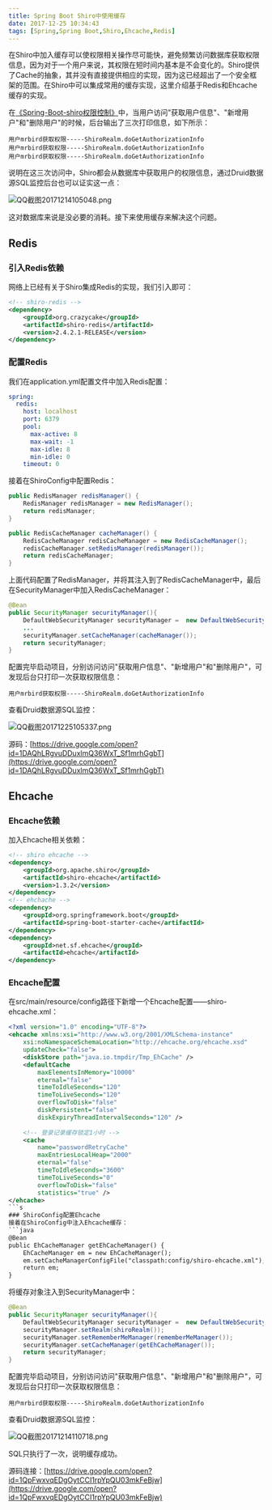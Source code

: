 ```yaml
---
title: Spring Boot Shiro中使用缓存
date: 2017-12-25 10:34:43
tags: [Spring,Spring Boot,Shiro,Ehcache,Redis]
---
```

在Shiro中加入缓存可以使权限相关操作尽可能快，避免频繁访问数据库获取权限信息，因为对于一个用户来说，其权限在短时间内基本是不会变化的。Shiro提供了Cache的抽象，其并没有直接提供相应的实现，因为这已经超出了一个安全框架的范围。在Shiro中可以集成常用的缓存实现，这里介绍基于Redis和Ehcache缓存的实现。

在[《Spring-Boot-shiro权限控制》](/Spring-Boot-Shiro权限控制.html)中，当用户访问"获取用户信息"、"新增用户"和"删除用户"的时候，后台输出了三次打印信息，如下所示：
<!--more-->
```
用户mrbird获取权限-----ShiroRealm.doGetAuthorizationInfo
用户mrbird获取权限-----ShiroRealm.doGetAuthorizationInfo
用户mrbird获取权限-----ShiroRealm.doGetAuthorizationInfo
```
说明在这三次访问中，Shiro都会从数据库中获取用户的权限信息，通过Druid数据源SQL监控后台也可以证实这一点：

![QQ截图20171214105048.png](img/QQ截图20171214105048.png)

这对数据库来说是没必要的消耗。接下来使用缓存来解决这个问题。
## Redis
### 引入Redis依赖
网络上已经有关于Shiro集成Redis的实现，我们引入即可：
```xml
<!-- shiro-redis -->
<dependency>
    <groupId>org.crazycake</groupId>
    <artifactId>shiro-redis</artifactId>
    <version>2.4.2.1-RELEASE</version>
</dependency>
```
### 配置Redis
我们在application.yml配置文件中加入Redis配置：
```yml
spring:
  redis:
    host: localhost
    port: 6379
    pool:
      max-active: 8
      max-wait: -1
      max-idle: 8
      min-idle: 0
    timeout: 0
```
接着在ShiroConfig中配置Redis：
```java
public RedisManager redisManager() {
    RedisManager redisManager = new RedisManager();
    return redisManager;
}

public RedisCacheManager cacheManager() {
    RedisCacheManager redisCacheManager = new RedisCacheManager();
    redisCacheManager.setRedisManager(redisManager());
    return redisCacheManager;
}
```
上面代码配置了RedisManager，并将其注入到了RedisCacheManager中，最后在SecurityManager中加入RedisCacheManager：
```java
@Bean  
public SecurityManager securityManager(){  
    DefaultWebSecurityManager securityManager =  new DefaultWebSecurityManager();
    ...
    securityManager.setCacheManager(cacheManager());
    return securityManager;  
}
```
配置完毕启动项目，分别访问访问"获取用户信息"、"新增用户"和"删除用户"，可发现后台只打印一次获取权限信息：
```
用户mrbird获取权限-----ShiroRealm.doGetAuthorizationInfo
```
查看Druid数据源SQL监控：

![QQ截图20171225105337.png](img/QQ截图20171225105337.png)

源码：[https://drive.google.com/open?id=1DAQhLRgvuDDuxlmQ36WxT_Sf1mrhGgbT](https://drive.google.com/open?id=1DAQhLRgvuDDuxlmQ36WxT_Sf1mrhGgbT)
## Ehcache
### Ehcache依赖
加入Ehcache相关依赖：
```xml
<!-- shiro ehcache -->
<dependency>
    <groupId>org.apache.shiro</groupId>
    <artifactId>shiro-ehcache</artifactId>
    <version>1.3.2</version>
</dependency>
<!-- ehchache -->
<dependency>
    <groupId>org.springframework.boot</groupId>
    <artifactId>spring-boot-starter-cache</artifactId>
</dependency>
<dependency>
    <groupId>net.sf.ehcache</groupId>
    <artifactId>ehcache</artifactId>
</dependency>
```
### Ehcache配置
在src/main/resource/config路径下新增一个Ehcache配置——shiro-ehcache.xml：
```xml
<?xml version="1.0" encoding="UTF-8"?>
<ehcache xmlns:xsi="http://www.w3.org/2001/XMLSchema-instance"
    xsi:noNamespaceSchemaLocation="http://ehcache.org/ehcache.xsd"
    updateCheck="false">
    <diskStore path="java.io.tmpdir/Tmp_EhCache" />
    <defaultCache
        maxElementsInMemory="10000"
        eternal="false"
        timeToIdleSeconds="120"
        timeToLiveSeconds="120"
        overflowToDisk="false"
        diskPersistent="false"
        diskExpiryThreadIntervalSeconds="120" />
    
    <!-- 登录记录缓存锁定1小时 -->
    <cache 
        name="passwordRetryCache"
        maxEntriesLocalHeap="2000"
        eternal="false"
        timeToIdleSeconds="3600"
        timeToLiveSeconds="0"
        overflowToDisk="false"
        statistics="true" />
</ehcache>
```s
### ShiroConfig配置Ehcache
接着在ShiroConfig中注入Ehcache缓存：
```java
@Bean
public EhCacheManager getEhCacheManager() {
    EhCacheManager em = new EhCacheManager();
    em.setCacheManagerConfigFile("classpath:config/shiro-ehcache.xml");
    return em;
}
```
将缓存对象注入到SecurityManager中：
```java
@Bean  
public SecurityManager securityManager(){  
    DefaultWebSecurityManager securityManager =  new DefaultWebSecurityManager();
    securityManager.setRealm(shiroRealm());
    securityManager.setRememberMeManager(rememberMeManager());
    securityManager.setCacheManager(getEhCacheManager());
    return securityManager;  
}  
```
配置完毕启动项目，分别访问访问"获取用户信息"、"新增用户"和"删除用户"，可发现后台只打印一次获取权限信息：
```
用户mrbird获取权限-----ShiroRealm.doGetAuthorizationInfo
```
查看Druid数据源SQL监控：

![QQ截图20171214110718.png](img/QQ截图20171214110718.png)

SQL只执行了一次，说明缓存成功。

源码连接：[https://drive.google.com/open?id=1QpFwxvqEDgOytCCI1rpYpQU03mkFeBjw](https://drive.google.com/open?id=1QpFwxvqEDgOytCCI1rpYpQU03mkFeBjw)

